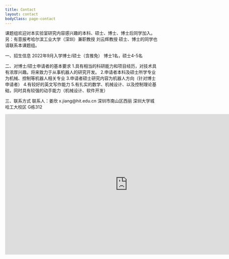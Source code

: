 ```yaml
---
title: Contact
layout: contact
bodyClass: page-contact
---
```


课题组欢迎对本实验室研究内容感兴趣的本科、硕士、博士、博士后同学加入。  
另：有意报考哈尔滨工业大学（深圳）兼职教授 刘云辉教授 硕士、博士的同学也请联系本课题组。  
  
一、招生信息
    2022年9月入学博士/硕士（含推免）
    博士1名，硕士4-5名
   
二、对博士/硕士申请者的基本要求
    1.具有相当的科研能力和项目经历，对技术具有浓厚兴趣。将来致力于从事机器人的研究开发。
 2.申请者本科及硕士所学专业为机械、控制等机器人相关专业
    3.申请者硕士研究内容为机器人方向（针对博士申请者）
    4.有较好的英文写作能力
    5.有扎实的数学、机械设计、以及控制理论基础，同时具有较强的动手能力（机械设计、软件开发）  

  
三、联系方式 
 联系人：姜欣  x<!-- >@. -->.ji<!-- >@. -->an<!-- >@. -->g@hi<!-- >@. -->t.e<!-- >@. -->d<!-- >@. -->u.c<!-- >@. -->n 深圳市南山区西丽 深圳大学城 哈工大校区 G栋312


  

<iframe width="800" height="460" frameborder='0' scrolling='no' marginheight='0' marginwidth='0' src="https://surl.amap.com/22phJtzLgeW"></iframe>
